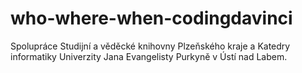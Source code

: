 # who-where-when-codingdavinci

Spolupráce Studijní a věděcké knihovny Plzeňského kraje a Katedry informatiky Univerzity Jana Evangelisty Purkyně v Ústí nad Labem.
